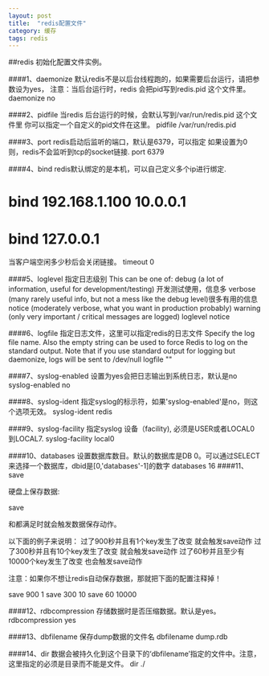 ```yaml
---
layout: post
title:  "redis配置文件"
category: 缓存
tags: redis
---
```



##redis 初始化配置文件实例。

####1、daemonize
默认redis不是以后台线程跑的，如果需要后台运行，请把参数设为yes，
注意：当后台运行时，redis 会把pid写到redis.pid 这个文件里。
daemonize no

####2、pidfile
当redis 后台运行的时候，会默认写到/var/run/redis.pid 这个文件里
你可以指定一个自定义的pid文件在这里。
pidfile /var/run/redis.pid

####3、port
redis启动后监听的端口，默认是6379，可以指定
如果设置为0 则，redis不会监听到tcp的socket链接.
port 6379

####4、bind
redis默认绑定的是本机，可以自己定义多个ip进行绑定.
# bind 192.168.1.100 10.0.0.1
# bind 127.0.0.1

当客户端空闲多少秒后会关闭链接。
timeout 0

####5、loglevel
指定日志级别
 This can be one of:
debug (a lot of information, useful for development/testing) 开发测试使用，信息多
verbose (many rarely useful info, but not a mess like the debug level)很多有用的信息
notice (moderately verbose, what you want in production probably)
warning (only very important / critical messages are logged)
loglevel notice

####6、logfile
指定日志文件，这里可以指定redis的日志文件
 Specify the log file name. Also the empty string can be used to force
Redis to log on the standard output. Note that if you use standard
 output for logging but daemonize, logs will be sent to /dev/null
logfile ""

####7、syslog-enabled
设置为yes会把日志输出到系统日志，默认是no
syslog-enabled no

####8、syslog-ident
指定syslog的标示符，如果'syslog-enabled'是no，则这个选项无效。
syslog-ident redis

####9、syslog-facility 
指定syslog 设备（facility), 必须是USER或者LOCAL0到LOCAL7.
syslog-facility local0

####10、databases
设置数据库数目。默认的数据库是DB 0。可以通过SELECT <dbid>来选择一个数据库，dbid是[0,'databases'-1]的数字
databases 16
####11、save

 硬盘上保存数据:

   save <seconds> <changes>

   <seconds>和<changes>都满足时就会触发数据保存动作。
   

   以下面的例子来说明：
   过了900秒并且有1个key发生了改变 就会触发save动作
   过了300秒并且有10个key发生了改变 就会触发save动作
   过了60秒并且至少有10000个key发生了改变 也会触发save动作

   注意：如果你不想让redis自动保存数据，那就把下面的配置注释掉！

save 900 1
save 300 10
save 60 10000

####12、rdbcompression
存储数据时是否压缩数据。默认是yes。
rdbcompression yes



####13、dbfilename
保存dump数据的文件名
dbfilename dump.rdb


####14、dir
 数据会被持久化到这个目录下的‘dbfilename’指定的文件中。注意，这里指定的必须是目录而不能是文件。
dir ./



